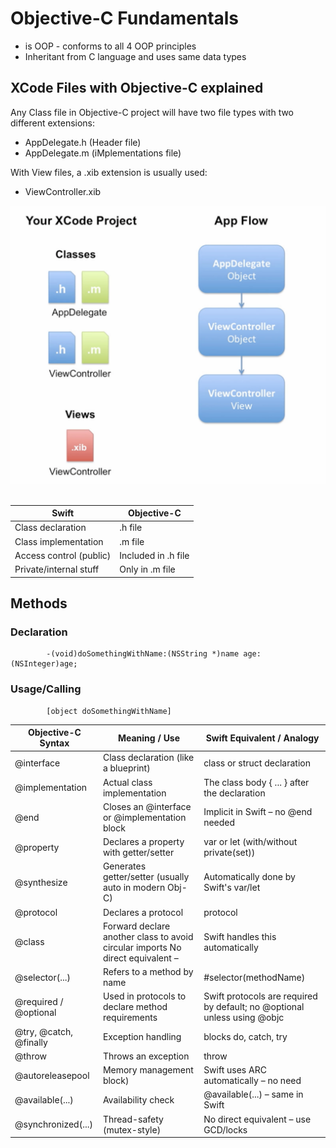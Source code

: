 # Objective-C Fundamentals
* is OOP - conforms to all 4 OOP principles
* Inheritant from C language and uses same data types

## XCode Files with Objective-C explained
Any Class file in Objective-C project will have two file types with two different extensions:
* AppDelegate.h (Header file)
* AppDelegate.m (iMplementations file)

With View files, a .xib extension is usually used:
* ViewController.xib

![](https://github.com/cyberbitrixx/Studying/blob/d50cc6c96570d40ad74c3423586b1115a852cf6b/Objective-C/image.png)
<br></br>

| Swift | Objective-C |
|-|-|
| Class declaration | .h file |
| Class implementation | .m file |
| Access control (public) | Included in .h file |
| Private/internal stuff | Only in .m file |




## Methods
### Declaration
```objc
		-(void)doSomethingWithName:(NSString *)name age:(NSInteger)age;
```

### Usage/Calling
```objc
		[object doSomethingWithName]
```

| Objective-C Syntax | Meaning / Use | 	Swift Equivalent / Analogy |
|-|-|-|
| @interface | Class declaration (like a blueprint) | class or struct declaration |
| @implementation | Actual class implementation | The class body { ... } after the declaration |
| @end | Closes an @interface or @implementation block | Implicit in Swift – no @end needed |
| @property | Declares a property with getter/setter | var or let (with/without private(set)) |
| @synthesize | Generates getter/setter (usually auto in modern Obj-C) | Automatically done by Swift's var/let |
| @protocol | Declares a protocol |  protocol |
| @class | Forward declare another class to avoid circular imports	No direct equivalent – |  Swift handles this automatically |
| @selector(...) | Refers to a method by name |  #selector(methodName) |
| @required / @optional | Used in protocols to declare method requirements |  Swift protocols are required by default; no @optional unless using @objc |
| @try, @catch, @finally | Exception handling | blocks	do, catch, try |
| @throw | Throws an exception | throw |
| @autoreleasepool | Memory management block) | 	Swift uses ARC automatically – no need |
| @available(...) | Availability check | 		@available(...) – same in Swift |
| @synchronized(...) | Thread-safety (mutex-style) | No direct equivalent – use GCD/locks |

	 
		
		
		
		

	
		
		
		
	 
	
	
		
